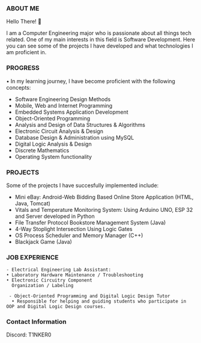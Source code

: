 ### ABOUT ME

 Hello There! 👋

 I am a Computer Engineering major who is passionate about all things tech related.
 One of my main interests in this field is Software Development.
 Here you can see some of the projects I have developed and what technologies I am proficient in.

### PROGRESS
 
 • In my learning journey, I have become proficient with the following concepts:

 - Software Engineering Design Methods
 - Mobile, Web and Internet Programming
 - Embedded Systems Application Development
 - Object-Oriented Programming
 - Analysis and Design of Data Structures & Algorithms
 - Electronic Circuit Analysis & Design
 - Database Design & Administration using MySQL
 - Digital Logic Analysis & Design
 - Discrete Mathematics
 - Operating System functionality 


 

### PROJECTS 

 Some of the projects I have succesfully implemented include:
   - Mini eBay: Android-Web Bidding Based Online Store Application (HTML, Java, Tomcat)
   - Vitals and Temperature Monitoring System: Using Arduino UNO, ESP 32 and Server developed in Python
   - File Transfer Protocol Bookstore Management System (Java)
   - 4-Way Stoplight Intersection Using Logic Gates
   - OS Process Scheduler and Memory Manager (C++)
   - Blackjack Game (Java)

### JOB EXPERIENCE
   
    - Electrical Engineering Lab Assistant:
    • Laboratory Hardware Maintenance / Troubleshooting
    • Electronic Circuitry Component
      Organization / Labeling
      
     - Object-Oriented Programming and Digital Logic Design Tutor
      • Responsible for helping and guiding students who participate in OOP and Digital Logic Design courses.

### Contact Information
Discord: T1NKER0

 
 


